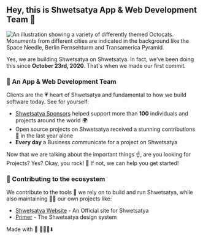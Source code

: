 ## Hey, this is Shwetsatya App & Web Development Team 👋

![An illustration showing a variety of differently themed Octocats. Monuments from different cities are indicated in the background like the Space Needle, Berlin Fernsehturm and Transamerica Pyramid.](https://images.unsplash.com/photo-1522071820081-009f0129c71c?crop=entropy&cs=tinysrgb&fm=jpg&ixlib=rb-1.2.1&q=60&raw_url=true&ixid=MnwxMjA3fDB8MHxwaG90by1yZWxhdGVkfDEyfHx8ZW58MHx8fHw%3D&auto=format&fit=crop&w=500)

Yes, we are building Shwetsatya on Shwetsatya. In fact, we’ve been doing this since **October 23rd, 2020**. That's when we made our first commit.
### 🍿 An App & Web Development Team

Clients are the 💗 heart of Shwetsatya and fundamental to how we build software today. See for yourself:

- [Shwetsatya Sponsors](https://Shwetsatya.com/sponsors) helped support more than **100** individuals and projects around the world 🌍
- Open source projects on Shwetsatya received a stunning contributions 🚀 in the last year alone
- **Every day** a Business communicate for a project on Shwetsatya

Now that we are talking about the important things ☝️, are you looking for Projects? Yes? Okay, you rock! 🎸 If not, we can help you get started!

### 🦦 Contributing to the ecosystem

We contribute to the tools 🔧 we rely on to build and run Shwetsatya, while also maintaining 🧙‍♂️ our own projects like:

- [Shwetsatya Website](https://Shwetsatya.com) - An Official site for Shwetsatya
- [Primer](https://Shwetsatya.com/primer/css) - The Shwetsatya design system

Made with 🖤
🙇‍♂️🎤⬇️
